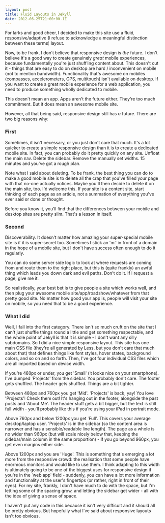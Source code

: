 ```yaml
---
layout: post
title: Fluid Layouts in Jekyll
date: 2012-06-25T21:00:00.1Z
---
```


For larks and good cheer, I decided to make this site use a fluid, responsive/adaptive (I refuse to acknowledge a meaningful distinction between these terms) layout.

Now, to be frank, I don't believe that responsive design is *the* future. I don't believe it's a good way to create genuinely *great* mobile experiences, because fundamentally you're just shuffling content about. This doesn't cut it - things that are easy to do on desktop are hard / inconvenient on mobile (not to mention bandwidth). Functionality that's awesome on mobiles (compasses, accelerometers, GPS, multitouch) isn't available on desktop. If you want to create a great mobile experience for a web application, you need to produce something wholly dedicated to mobile.

This doesn't mean an app. Apps aren't the future either. They're too much commitment. But it does mean an awesome mobile site.

However, all that being said, responsive design still has *a* future. There are two big reasons why:

### First

Sometimes, it isn't necessary, or you just don't care that much. It's a lot quicker to create a simple responsive design than it is to create a dedicated mobile site. In fact, you can probably do it pretty quickly on any site. Unfloat the main nav. Delete the sidebar. Remove the manually set widths. 15 minutes and you've got a rough plan.

Note what I said about deleting. To be frank, the best thing you can do to make a good mobile site is to delete all the crap that you've filled your page with that no-one actually notices. Maybe you'll then decide to delete it on the main site, too. I'd welcome this. If your site is a content site, start thinking of each page as an article, not a summation of everything you've ever said or done or thought.

Before you know it, you'll find that the differences between your mobile and desktop sites are pretty slim. That's a lesson in itself.

### Second 

Discoverability. It doesn't matter how amazing your super-special mobile site is if it is super-secret too. Sometimes I stick an 'm.' in front of a domain in the hope of a mobile site, but I don't have success often enough to do it regularly.

You can do some server side logic to look at where requests are coming from and route them to the right place, but this is (quite frankly) an awful thing which leads you down dark and evil paths. Don't do it. If I request a page, give me it.

So realistically, your best bet is to give people a site which works well, and then plug your awesome mobile site/app/roadshow/whatever from that pretty good site. No matter how good your app is, people will visit your site on mobile, so you need that to be a good experience.

### What I did

Well, I fall into the first category. There isn't so much cruft on the site that I can't just shuffle things round a little and get something respectable, and the whole point of Jekyll is that it is simple - I don't want any silly subdomains. So I did a nice simple responsive layout. This site has one main CSS file (they're all generated by Less, but you don't care that much about that) that defines things like font styles, hover states, background colors, and so on and so forth. Then, I've got four individual CSS files which are all imported based on device width.

If you're 480px or under, you get 'Small' (it looks nice on your smartphone). I've dumped 'Projects' from the sidebar. You probably don't care. The footer gets shuffled. The header gets shuffled. Things are a bit tighter.

Between 480px and 760px you get 'Mid'. 'Projects' is back, yay! You love 'Projects'! Check them out! It's hanging out in the footer, alongside the past posts and 'About Me'. The header stuff gets a bit bigger, but the text is still full width - you'll probably like this if you're using your iPad in portrait mode.

Above 760px and below 1200px you get 'Full'. This covers your average desktop/laptop user. 'Projects' is in the sidebar (so the content area is narrower and has a sensible/readable line length). The page as a whole is no wider than 960px (but will scale nicely below that, keeping the sidebar/main column in the same proportion) - if you go beyond 960px, you get even margins either side.

Above 1200px and you are 'Huge'. This is something that's emerging a lot more from the responsive crowd: the realisation that some people have enormous monitors and would like to use them. I think adapting to this width is ultimately going to be one of the biggest uses for responsive design if you're in the 'web app' field - suddenly, you can have a lot more information and functionality at the user's fingertips (or rather, right in front of their eyes). For my site, frankly, I don't have much to do with the space, but I'm letting some of the spacing grow, and letting the sidebar get wider - all with the idea of giving a sense of space.

I haven't put any code in this because it isn't very difficult and it should all be pretty obvious. But hopefully what I've said about responsive layouts isn't too obvious.